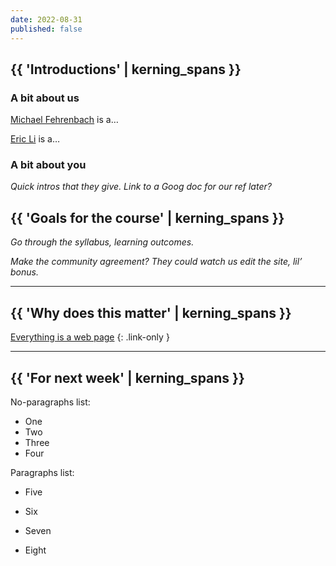 ```yaml
---
date: 2022-08-31
published: false
---
```




## {{ 'Introductions' | kerning_spans }}



### A bit about us

[Michael Fehrenbach](https://michaelfehrenbach.com) is a…

[Eric Li](https://eric.young.li) is a…



### A bit about you

*Quick intros that they give. Link to a Goog doc for our ref later?*



## {{ 'Goals for the course' | kerning_spans }}

*Go through the syllabus, learning outcomes.*

*Make the community agreement? They could watch us edit the site, lil’ bonus.*



------------



## {{ 'Why does this matter' | kerning_spans }}

[Everything is a web page](/topic/everything)
{: .link-only }




------------



## {{ 'For next week' | kerning_spans }}

No-paragraphs list:

* One
* Two
* Three
* Four

Paragraphs list:

* Five

* Six

* Seven

* Eight
